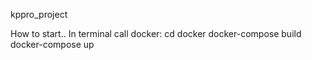 kppro_project

How to start.. In terminal call docker:
cd docker
docker-compose build
docker-compose up